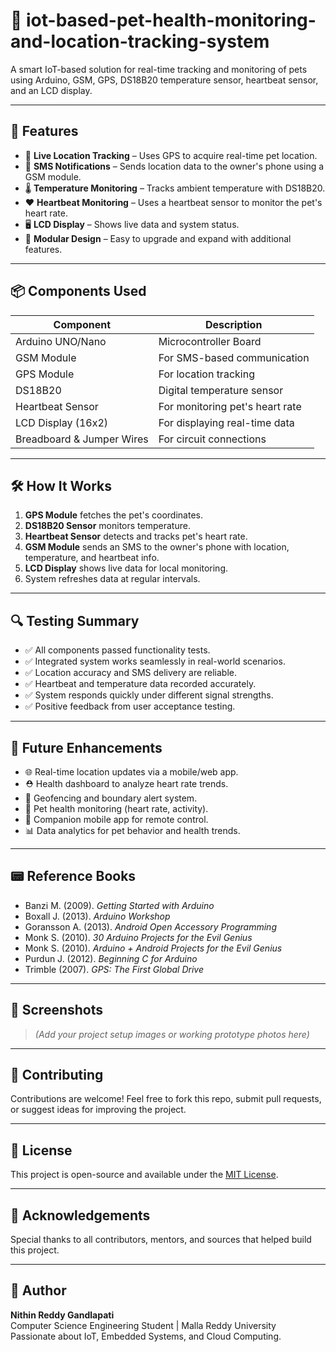 # 🐾 iot-based-pet-health-monitoring-and-location-tracking-system

A smart IoT-based solution for real-time tracking and monitoring of pets using Arduino, GSM, GPS, DS18B20 temperature sensor, heartbeat sensor, and an LCD display.

---

## 📌 Features

- 📍 **Live Location Tracking** – Uses GPS to acquire real-time pet location.
- 🛁 **SMS Notifications** – Sends location data to the owner's phone using a GSM module.
- 🌡️ **Temperature Monitoring** – Tracks ambient temperature with DS18B20.
- ❤️ **Heartbeat Monitoring** – Uses a heartbeat sensor to monitor the pet's heart rate.
- 🖥️ **LCD Display** – Shows live data and system status.
- 🔧 **Modular Design** – Easy to upgrade and expand with additional features.

---

## 📦 Components Used

| Component         | Description                            |
|------------------|----------------------------------------|
| Arduino UNO/Nano | Microcontroller Board                  |
| GSM Module       | For SMS-based communication            |
| GPS Module       | For location tracking                  |
| DS18B20          | Digital temperature sensor             |
| Heartbeat Sensor | For monitoring pet's heart rate        |
| LCD Display (16x2)| For displaying real-time data          |
| Breadboard & Jumper Wires | For circuit connections        |

---

## 🛠️ How It Works

1. **GPS Module** fetches the pet's coordinates.
2. **DS18B20 Sensor** monitors temperature.
3. **Heartbeat Sensor** detects and tracks pet's heart rate.
4. **GSM Module** sends an SMS to the owner's phone with location, temperature, and heartbeat info.
5. **LCD Display** shows live data for local monitoring.
6. System refreshes data at regular intervals.

---

## 🔍 Testing Summary

- ✅ All components passed functionality tests.
- ✅ Integrated system works seamlessly in real-world scenarios.
- ✅ Location accuracy and SMS delivery are reliable.
- ✅ Heartbeat and temperature data recorded accurately.
- ✅ System responds quickly under different signal strengths.
- ✅ Positive feedback from user acceptance testing.

---

## 🧪 Future Enhancements

- 🌐 Real-time location updates via a mobile/web app.
- ⛑️ Health dashboard to analyze heart rate trends.
- 🚧 Geofencing and boundary alert system.
- 💖 Pet health monitoring (heart rate, activity).
- 📱 Companion mobile app for remote control.
- 📊 Data analytics for pet behavior and health trends.

---

## 📟 Reference Books

- Banzi M. (2009). *Getting Started with Arduino*  
- Boxall J. (2013). *Arduino Workshop*  
- Goransson A. (2013). *Android Open Accessory Programming*  
- Monk S. (2010). *30 Arduino Projects for the Evil Genius*  
- Monk S. (2010). *Arduino + Android Projects for the Evil Genius*  
- Purdun J. (2012). *Beginning C for Arduino*  
- Trimble (2007). *GPS: The First Global Drive*

---

## 📸 Screenshots

> *(Add your project setup images or working prototype photos here)*

---

## 🧐 Contributing

Contributions are welcome! Feel free to fork this repo, submit pull requests, or suggest ideas for improving the project.

---

## 📄 License

This project is open-source and available under the [MIT License](LICENSE).

---

## 🙌 Acknowledgements

Special thanks to all contributors, mentors, and sources that helped build this project.

---

## 👤 Author

**Nithin Reddy Gandlapati**  
Computer Science Engineering Student | Malla Reddy University  
Passionate about IoT, Embedded Systems, and Cloud Computing.

